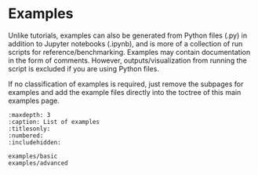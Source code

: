 # Examples

Unlike tutorials, examples can also be generated from Python files (.py) in addition
to Jupyter notebooks (.ipynb),
and is more of a collection of run scripts for reference/benchmarking.
Examples may contain documentation in the form of comments.
However, outputs/visualization from running the script is excluded if you are using Python files.

If no classification of examples is required, just remove the subpages for examples
and add the example files directly into the toctree of this main examples page.

```{toctree}
:maxdepth: 3
:caption: List of examples
:titlesonly:
:numbered:
:includehidden:

examples/basic
examples/advanced
```
